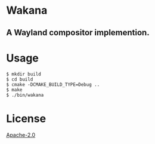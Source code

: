Wakana
======

A Wayland compositor implemention.
----------------------------------

# Usage

```
$ mkdir build
$ cd build
$ cmake -DCMAKE_BUILD_TYPE=Debug ..
$ make
$ ./bin/wakana
```

# License

[Apache-2.0](LICENSE)

